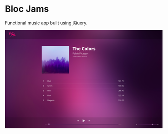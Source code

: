 # Bloc Jams
Functional music app built using jQuery.

![alt text](https://github.com/valentinavega/bloc-jams-jquery/blob/master/assets/images/Product.png "Bloc Jams Screenshot")